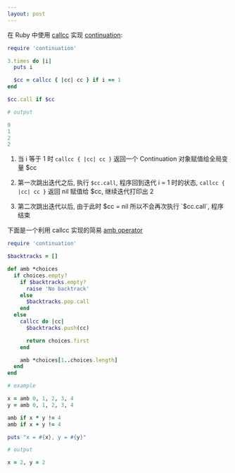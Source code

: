 ```yaml
---
layout: post
---
```


在 Ruby 中使用 [callcc](http://www.ruby-doc.org/core-2.1.5/Continuation.html) 实现 [continuation](http://en.wikipedia.org/wiki/Continuation):

```ruby
require 'continuation'

3.times do |i|
  puts i

  $cc = callcc { |cc| cc } if i == 1
end

$cc.call if $cc

# output

0
1
2
2
```

1. 当 i 等于 1 时 `callcc { |cc| cc }` 返回一个 Continuation 对象赋值给全局变量 $cc

2. 第一次跳出迭代之后, 执行 `$cc.call`, 程序回到迭代 i = 1 时的状态, `callcc { |cc| cc }` 返回 nil 赋值给 $cc, 继续迭代打印出 2

3. 第二次跳出迭代以后, 由于此时 $cc = nil 所以不会再次执行 `$cc.call`, 程序结束

下面是一个利用 callcc 实现的简易 [amb operator](http://community.schemewiki.org/?amb)

```ruby
require 'continuation'

$backtracks = []

def amb *choices
  if choices.empty?
    if $backtracks.empty?
      raise 'No backtrack'
    else
      $backtracks.pop.call
    end
  else
    callcc do |cc|
      $backtracks.push(cc)

      return choices.first
    end

    amb *choices[1..choices.length]
  end
end

# example

x = amb 0, 1, 2, 3, 4
y = amb 0, 1, 2, 3, 4

amb if x * y != 4
amb if x + y != 4

puts "x = #{x}, y = #{y}"

# output

x = 2, y = 2
```
